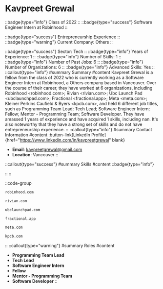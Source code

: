 # Kavpreet Grewal
::badge{type="info"}
Class of 2022
::
::badge{type="success"}
Software Engineer Intern at Robinhood
::

::badge{type="success"}
Entrepreneurship Experience
::
::badge{type="warning"}
Current Company: Others
::

::badge{type="success"}
Sector: Tech
::
::badge{type="info"}
Years of Experience: 1
::
::badge{type="info"}
Number of Skills: 1
::
::badge{type="info"}
Number of Past Jobs: 6
::
::badge{type="info"}
Number of Organizations: 6
::
::badge{type="info"}
Advanced Skills: Yes
::
::callout{type="info"}
#summary
Summary
#content
Kavpreet Grewal is a fellow from the class of 2022 who is currently working as a Software Engineer Intern at Robinhood, a Others company based in Vancouver. Over the course of their career, they have worked at 6 organizations, including Robinhood <robinhood.com>; Rivian <rivian.com>; Ubc Launch Pad <ubclaunchpad.com>; Fractional <fractional.app>; Meta <meta.com>; Kleiner Perkins Caufield & Byers <kpcb.com>, and held 6 different job titles, such as Programming Team Lead; Tech Lead; Software Engineer Intern; Fellow; Mentor - Programming Team; Software Developer. They have amassed 1 years of experience and have acquired 1 skills, including nan. It's also noteworthy that they have a strong set of skills and do not have entrepreneurship experience.
::
::callout{type="info"}
#summary
Contact Information
#content
:button-link[LinkedIn Profile]{href="https://www.linkedin.com/in/kavpreetgrewal" blank}
- **Email**: kavpreetgrewal@gmail.com
- **Location**: Vancouver
::

::callout{type="success"}
#summary
Skills
#content
::badge{type="info"}

::
::

::code-group
```bash [Robinhood]
robinhood.com
```
```bash [Rivian]
rivian.com
```
```bash [Ubc Launch Pad]
ubclaunchpad.com
```
```bash [Fractional]
fractional.app
```
```bash [Meta]
meta.com
```
```bash [Kleiner Perkins Caufield & Byers]
kpcb.com
```
::
::callout{type="warning"}
#summary
Roles
#content
- **Programming Team Lead**
- **Tech Lead**
- **Software Engineer Intern**
- **Fellow**
- **Mentor - Programming Team**
- **Software Developer**
::

